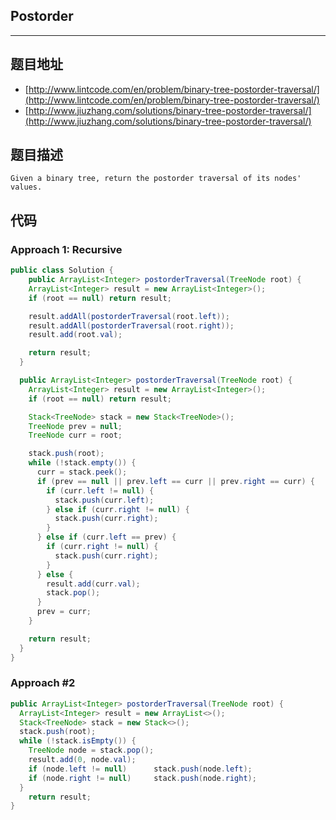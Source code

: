 ## Postorder

----
## 题目地址

* [http://www.lintcode.com/en/problem/binary-tree-postorder-traversal/](http://www.lintcode.com/en/problem/binary-tree-postorder-traversal/)
* [http://www.jiuzhang.com/solutions/binary-tree-postorder-traversal/](http://www.jiuzhang.com/solutions/binary-tree-postorder-traversal/)

## 题目描述

```text
Given a binary tree, return the postorder traversal of its nodes' values.
```

## 代码

### Approach 1: Recursive

```java
public class Solution {
    public ArrayList<Integer> postorderTraversal(TreeNode root) {
    ArrayList<Integer> result = new ArrayList<Integer>();
    if (root == null) return result;

    result.addAll(postorderTraversal(root.left));
    result.addAll(postorderTraversal(root.right));
    result.add(root.val);

    return result;
  }

  public ArrayList<Integer> postorderTraversal(TreeNode root) {
    ArrayList<Integer> result = new ArrayList<Integer>();
    if (root == null) return result;

    Stack<TreeNode> stack = new Stack<TreeNode>();
    TreeNode prev = null;
    TreeNode curr = root;

    stack.push(root);
    while (!stack.empty()) {
      curr = stack.peek();
      if (prev == null || prev.left == curr || prev.right == curr) {
        if (curr.left != null) {
          stack.push(curr.left);
        } else if (curr.right != null) {
          stack.push(curr.right);
        }
      } else if (curr.left == prev) {
        if (curr.right != null) {
          stack.push(curr.right);
        }
      } else {
        result.add(curr.val);
        stack.pop();
      }
      prev = curr;
    }

    return result;
  }
}
```

### Approach #2

```java
public ArrayList<Integer> postorderTraversal(TreeNode root) {
  ArrayList<Integer> result = new ArrayList<>();
  Stack<TreeNode> stack = new Stack<>();
  stack.push(root);
  while (!stack.isEmpty()) {
    TreeNode node = stack.pop();
    result.add(0, node.val);
    if (node.left != null) 		stack.push(node.left);
    if (node.right != null) 	stack.push(node.right);
  }
    return result;
}
```

